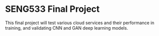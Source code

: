 # SENG533 Final Project

This final project will test various cloud services and their performance in training, and validating CNN and GAN deep learning models.

